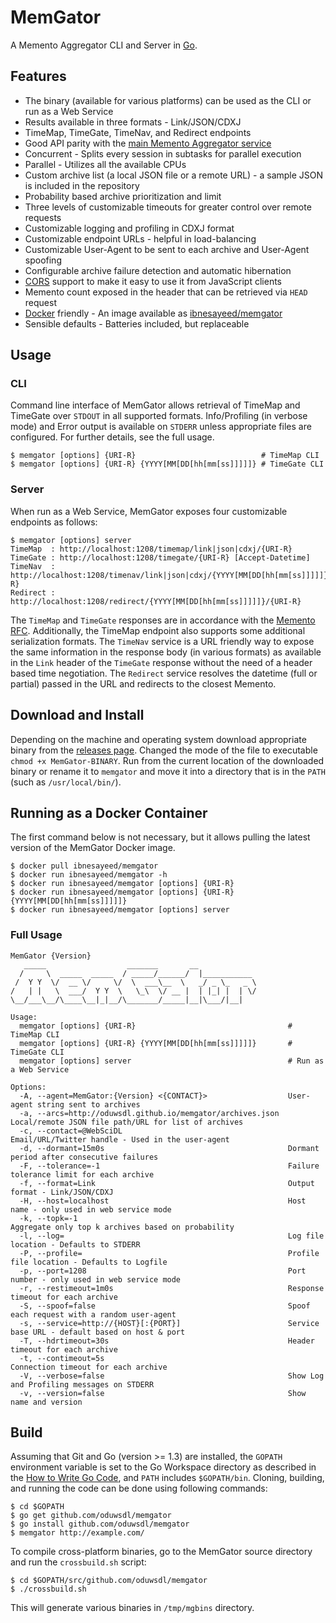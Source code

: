 # MemGator

A Memento Aggregator CLI and Server in [Go](https://golang.org/).

## Features

* The binary (available for various platforms) can be used as the CLI or run as a Web Service
* Results available in three formats - Link/JSON/CDXJ
* TimeMap, TimeGate, TimeNav, and Redirect endpoints
* Good API parity with the [main Memento Aggregator service](http://timetravel.mementoweb.org/guide/api/)
* Concurrent - Splits every session in subtasks for parallel execution
* Parallel - Utilizes all the available CPUs
* Custom archive list (a local JSON file or a remote URL) - a sample JSON is included in the repository
* Probability based archive prioritization and limit
* Three levels of customizable timeouts for greater control over remote requests
* Customizable logging and profiling in CDXJ format
* Customizable endpoint URLs - helpful in load-balancing
* Customizable User-Agent to be sent to each archive and User-Agent spoofing
* Configurable archive failure detection and automatic hibernation
* [CORS](http://www.w3.org/TR/cors/) support to make it easy to use it from JavaScript clients
* Memento count exposed in the header that can be retrieved via `HEAD` request
* [Docker](https://www.docker.com/) friendly - An image available as [ibnesayeed/memgator](https://hub.docker.com/r/ibnesayeed/memgator/)
* Sensible defaults - Batteries included, but replaceable

## Usage

### CLI

Command line interface of MemGator allows retrieval of TimeMap and TimeGate over `STDOUT` in all supported formats. Info/Profiling (in verbose mode) and Error output is available on `STDERR` unless appropriate files are configured. For further details, see the full usage.

```
$ memgator [options] {URI-R}                            # TimeMap CLI
$ memgator [options] {URI-R} {YYYY[MM[DD[hh[mm[ss]]]]]} # TimeGate CLI
```

### Server

When run as a Web Service, MemGator exposes four customizable endpoints as follows:

```
$ memgator [options] server
TimeMap  : http://localhost:1208/timemap/link|json|cdxj/{URI-R}
TimeGate : http://localhost:1208/timegate/{URI-R} [Accept-Datetime]
TimeNav  : http://localhost:1208/timenav/link|json|cdxj/{YYYY[MM[DD[hh[mm[ss]]]]]}/{URI-R}
Redirect : http://localhost:1208/redirect/{YYYY[MM[DD[hh[mm[ss]]]]]}/{URI-R}
```

The `TimeMap` and `TimeGate` responses are in accordance with the [Memento RFC](http://tools.ietf.org/html/rfc7089). Additionally, the TimeMap endpoint also supports some additional serialization formats. The `TimeNav` service is a URL friendly way to expose the same information in the response body (in various formats) as available in the `Link` header of the `TimeGate` response without the need of a header based time negotiation. The `Redirect` service resolves the datetime (full or partial) passed in the URL and redirects to the closest Memento.

## Download and Install

Depending on the machine and operating system download appropriate binary from the [releases page](https://github.com/oduwsdl/memgator/releases). Changed the mode of the file to executable `chmod +x MemGator-BINARY`. Run from the current location of the downloaded binary or rename it to `memgator` and move it into a directory that is in the `PATH` (such as `/usr/local/bin/`).

## Running as a Docker Container

The first command below is not necessary, but it allows pulling the latest version of the MemGator Docker image.

```
$ docker pull ibnesayeed/memgator
$ docker run ibnesayeed/memgator -h
$ docker run ibnesayeed/memgator [options] {URI-R}
$ docker run ibnesayeed/memgator [options] {URI-R} {YYYY[MM[DD[hh[mm[ss]]]]]}
$ docker run ibnesayeed/memgator [options] server
```

### Full Usage

```
MemGator {Version}
   _____                  _______       __
  /     \  _____  _____  / _____/______/  |___________
 /  Y Y  \/  __ \/     \/  \  ___\__  \   _/ _ \_   _ \
/   | |   \  ___/  Y Y  \   \_\  \/ __ |  | |_| |  | \/
\__/___\__/\____\__|_|__/\_______/_____|__|\___/|__|

Usage:
  memgator [options] {URI-R}                                  # TimeMap CLI
  memgator [options] {URI-R} {YYYY[MM[DD[hh[mm[ss]]]]]}       # TimeGate CLI
  memgator [options] server                                   # Run as a Web Service

Options:
  -A, --agent=MemGator:{Version} <{CONTACT}>                  User-agent string sent to archives
  -a, --arcs=http://oduwsdl.github.io/memgator/archives.json  Local/remote JSON file path/URL for list of archives
  -c, --contact=@WebSciDL                                     Email/URL/Twitter handle - Used in the user-agent
  -d, --dormant=15m0s                                         Dormant period after consecutive failures
  -F, --tolerance=-1                                          Failure tolerance limit for each archive
  -f, --format=Link                                           Output format - Link/JSON/CDXJ
  -H, --host=localhost                                        Host name - only used in web service mode
  -k, --topk=-1                                               Aggregate only top k archives based on probability
  -l, --log=                                                  Log file location - Defaults to STDERR
  -P, --profile=                                              Profile file location - Defaults to Logfile
  -p, --port=1208                                             Port number - only used in web service mode
  -r, --restimeout=1m0s                                       Response timeout for each archive
  -S, --spoof=false                                           Spoof each request with a random user-agent
  -s, --service=http://{HOST}[:{PORT}]                        Service base URL - default based on host & port
  -T, --hdrtimeout=30s                                        Header timeout for each archive
  -t, --contimeout=5s                                         Connection timeout for each archive
  -V, --verbose=false                                         Show Log and Profiling messages on STDERR
  -v, --version=false                                         Show name and version
```

## Build

Assuming that Git and Go (version >= 1.3) are installed, the `GOPATH` environment variable is set to the Go Workspace directory as described in the [How to Write Go Code](https://golang.org/doc/code.html), and `PATH` includes `$GOPATH/bin`. Cloning, building, and running the code can be done using following commands:

```
$ cd $GOPATH
$ go get github.com/oduwsdl/memgator
$ go install github.com/oduwsdl/memgator
$ memgator http://example.com/
```

To compile cross-platform binaries, go to the MemGator source directory and run the `crossbuild.sh` script:

```
$ cd $GOPATH/src/github.com/oduwsdl/memgator
$ ./crossbuild.sh
```

This will generate various binaries in `/tmp/mgbins` directory.
